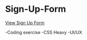 # Sign-Up-Form

[View Sign Up Form](https://brixsta.github.io/Sign-Up-Form/)

-Coding exercise
-CSS Heavy
-UI/UX
